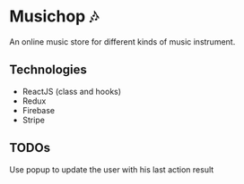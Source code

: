 # Musichop 🎶

An online music store for different kinds of music instrument.

## Technologies

- ReactJS (class and hooks)
- Redux
- Firebase
- Stripe

## TODOs

Use popup to update the user with his last action result
